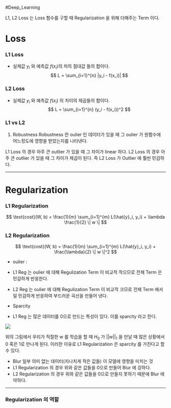 #Deep_Learning 

L1, L2 Loss 는 Loss 함수를 구할 때 Regularization 을 위해 더해주는 Term 이다.
# Loss
### L1 Loss
* 실제값 $y_i$ 와 예측값 $f(x_i)$의 차의 절대값 들의 합이다.
$$
L = \sum_{i=1}^{n} |y_i - f(x_i)|
$$
### L2 Loss
* 실제값 $y_i$ 와 예측값 $f(x_i)$ 의 차이의 제곱들의 합이다.
$$
L = \sum_{i=1}^{n} (y_i - f(x_i))^2
$$

### L1 vs L2

1. Robustness
Robustness 란 oulier 인 데이터가 있을 때 그 oulier 가 원함수에 어느정도에 영향을 받았는지를 나타낸다.

L1 Loss 의 경우 아주 큰 outlier 가 있을 때 그 차이가 linear 하다.
L2 Loss 의 경우 아주 큰 outlier 가 있을 때 그 차이가 제곱이 된다.
즉 L2 Loss 가 Outlier 에 훨씬 민감하다.

---

# Regularization

### L1 Regularization
$$
\text{cost}(W, b) = \frac{1}{m} \sum_{i=1}^{m} L(\hat{y}_i, y_i) + \lambda \frac{1}{2} \| w \|
$$
### L2 Regularization
$$
\text{cost}(W, b) = \frac{1}{m} \sum_{i=1}^{m} L(\hat{y}_i, y_i) + \frac{\lambda}{2} \| w \|^2
$$

* oulier : 
* L1 Reg 는 oulier 에 대해 Regulization Term 이 비교적 작으므로 전체 Term 은 민감하게 반응한다.
* L2 Reg 는 oulier 에 대해 Regulization Term 이 비교적 크므로 전체 Term 에서 덜 민감하게 반응하여 부드러운 곡선을 만들어 낸다.

* Sparcity
* L1 Reg 는 많은 데이터를 0으로 만드는 특성이 있다. 이를 sparcity 라고 한다. 

![](https://i.imgur.com/rgI78iM.png)

위의 그림에서 우리가 적절한 w 를 학습을 할 때 $H_{0}$ 가 $||w||_1$ 을 만날 때 많은 상황에서 0 혹은 1로 만나게 된다. 
이러한 이유로 L1 Regularization 은 sparcity 를 가진다고 할 수 있다.

* Blur
일부 의미 없는 데이터(지나치게 작은 값들) 이 모델에 영향을 미치는 것
* L1 Regularization 의 경우 위와 같은 값들을 0으로 만들어 Blur 에 강하다.
* L2 Regularization 의 경우 위와 같은 값들을 0으로 만들지 못하기 때문에 Blur 에 약하다.

---

### Regularization 의 역할



